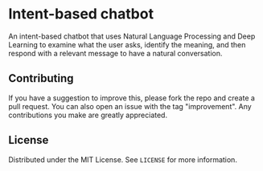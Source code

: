 # Intent-based chatbot

An intent-based chatbot that uses Natural Language Processing and Deep Learning to examine what the user asks, identify the meaning, and then respond with a relevant message to have a natural conversation.

<!-- CONTRIBUTING -->
## Contributing
If you have a suggestion to improve this, please fork the repo and create a pull request. You can also 
open an issue with the tag "improvement".
Any contributions you make are greatly appreciated.

<!-- LICENSE -->
## License

Distributed under the MIT License. See `LICENSE` for more information.
